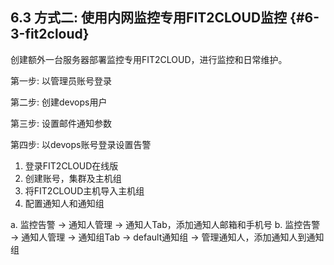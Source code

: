 ## **6.3 方式二: 使用内网监控专用FIT2CLOUD监控** {#6-3-fit2cloud}

创建额外一台服务器部署监控专用FIT2CLOUD，进行监控和日常维护。

第一步: 以管理员账号登录

第二步: 创建devops用户

第三步: 设置邮件通知参数

第四步: 以devops账号登录设置告警

1.  登录FIT2CLOUD在线版
2.  创建账号，集群及主机组
3.  将FIT2CLOUD主机导入主机组
4.  配置通知人和通知组

a. 监控告警 -&gt; 通知人管理 -&gt; 通知人Tab，添加通知人邮箱和手机号
b. 监控告警 -&gt; 通知人管理 -&gt; 通知组Tab -&gt; default通知组 -&gt; 管理通知人，添加通知人到通知组